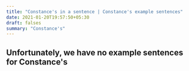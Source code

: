 ```yaml
---
title: "Constance's in a sentence | Constance's example sentences"
date: 2021-01-20T19:57:50+05:30
draft: falses
summary: "Constance's"
---
```

## Unfortunately, we have no example sentences for Constance's                 
